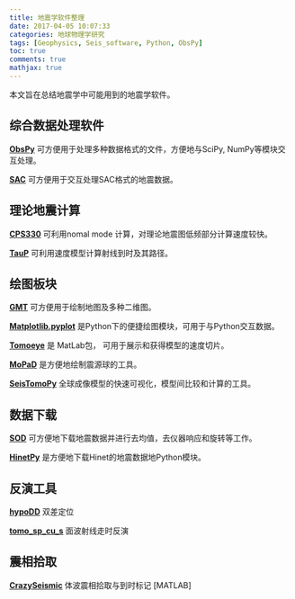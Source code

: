 ```yaml
---
title: 地震学软件整理
date: 2017-04-05 10:07:33
categories: 地球物理学研究
tags: [Geophysics, Seis_software, Python, ObsPy]
toc: true
comments: true
mathjax: true
---
```


本文旨在总结地震学中可能用到的地震学软件。

## 综合数据处理软件
**[ObsPy](https://docs.obspy.org/master/tutorial/)** 可方便用于处理多种数据格式的文件，方便地与SciPy, NumPy等模块交互处理。

**[SAC](http://ds.iris.edu/files/sac-manual/)** 可方便用于交互处理SAC格式的地震数据。

## 理论地震计算
**[CPS330](http://www.eas.slu.edu/eqc/eqccps.html)** 可利用nomal mode 计算，对理论地震图低频部分计算速度较快。

**[TauP](http://www.seis.sc.edu/taup/)** 可利用速度模型计算射线到时及其路径。

## 绘图板块
**[GMT](http://gmt.soest.hawaii.edu/)** 可方便用于绘制地图及多种二维图。

**[Matplotlib.pyplot](http://matplotlib.org/api/pyplot_api.html)** 是Python下的便捷绘图模块，可用于与Python交互数据。

**[Tomoeye](http://rses.anu.edu.au/CADI/code/tomoeye/index.htm)** 是 MatLab包， 可用于展示和获得模型的速度切片。

**[MoPaD](http://www.larskrieger.de/mopad/)** 是方便地绘制震源球的工具。

**[SeisTomoPy](https://github.com/stephaniedurand/SeisTomoPy)** 全球成像模型的快速可视化，模型间比较和计算的工具。 

## 数据下载
**[SOD](http://www.seis.sc.edu/sod/)** 可方便地下载地震数据并进行去均值，去仪器响应和旋转等工作。

**[HinetPy](https://seisman.github.io/HinetPy/)** 是方便地下载Hinet的地震数据地Python模块。


## 反演工具
**[hypoDD](http://www.ldeo.columbia.edu/~felixw/hypoDD.html)** 双差定位

**[tomo_sp_cu_s](http://ciei.colorado.edu/Products/)** 面波射线走时反演


## 震相拾取
**[CrazySeismic](http://web.gps.caltech.edu/~yucq/software.html)**  体波震相拾取与到时标记 [MATLAB]
